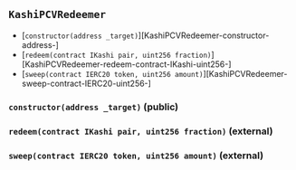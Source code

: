 ## <span id="KashiPCVRedeemer"></span> `KashiPCVRedeemer`



- [`constructor(address _target)`][KashiPCVRedeemer-constructor-address-]
- [`redeem(contract IKashi pair, uint256 fraction)`][KashiPCVRedeemer-redeem-contract-IKashi-uint256-]
- [`sweep(contract IERC20 token, uint256 amount)`][KashiPCVRedeemer-sweep-contract-IERC20-uint256-]
### <span id="KashiPCVRedeemer-constructor-address-"></span> `constructor(address _target)` (public)



### <span id="KashiPCVRedeemer-redeem-contract-IKashi-uint256-"></span> `redeem(contract IKashi pair, uint256 fraction)` (external)



### <span id="KashiPCVRedeemer-sweep-contract-IERC20-uint256-"></span> `sweep(contract IERC20 token, uint256 amount)` (external)



